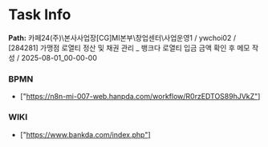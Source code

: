 # Task Info

**Path:** 카페24(주)\본사사업장\[CG]MI본부\창업센터\사업운영1 / ywchoi02 / [284281] 가맹점 로열티 정산 및 채권 관리 _ 뱅크다 로열티 입금 금액 확인 후 메모 작성 / 2025-08-01_00-00-00

### BPMN
- ["https://n8n-mi-007-web.hanpda.com/workflow/R0rzEDTOS89hJVkZ"]

### WIKI
- ["https://www.bankda.com/index.php"]


